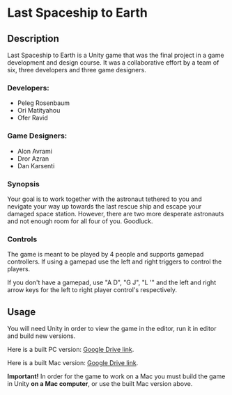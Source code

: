 # Last Spaceship to Earth

## Description
 Last Spaceship to Earth is a Unity game that was the final project in a game 
development and design course. It was a collaborative effort by a team of six, three developers and 
three game designers.

### Developers:
- Peleg Rosenbaum
- Ori Matityahou
- Ofer Ravid
### Game Designers:
- Alon Avrami
- Dror Azran
- Dan Karsenti

### Synopsis
 Your goal is to work together with the astronaut tethered to you and nevigate your way 
up towards the last rescue ship and escape your damaged space station. However, there are 
two more desperate astronauts and not enough room for all four of you. Goodluck.

### Controls
 The game is meant to be played by 4 people and supports gamepad controllers. If 
using a gamepad use the left and right triggers to control the players.

 If you don't have a gamepad, use "A D", "G J", "L '" and the left and right arrow keys
for the left to right player control's respectively.

## Usage
You will need Unity in order to view the game in the editor, run it in editor and build new versions. 

Here is a built PC version: [Google Drive link](https://drive.google.com/file/d/15of8W2wt_WcfBtkJ1YjvEjkFtUxLMdTR/view?usp=sharing).

Here is a built Mac version: [Google Drive link](https://drive.google.com/file/d/1ivR-j3lv4J8KtMNONPOTABxAkVx6O6y1/view?usp=sharing). 

**Important!** In order for the game to work on a Mac you must build the game in Unity **on a Mac computer**, or use the built Mac version above.
